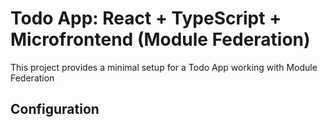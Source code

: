# Todo App: React + TypeScript + Microfrontend (Module Federation)

This project provides a minimal setup for a Todo App working with Module Federation

## Configuration

